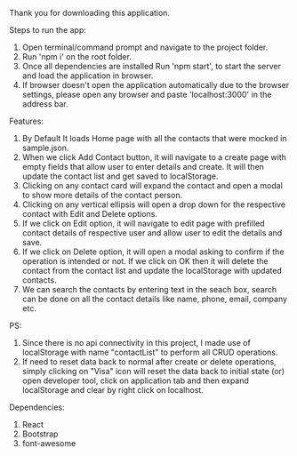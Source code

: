 Thank you for downloading this application.

Steps to run the app:
1. Open terminal/command prompt and navigate to the project folder.
2. Run 'npm i' on the root folder.
2. Once all dependencies are installed Run 'npm start', to start the server and load the application in browser. 
3. If browser doesn't open the application automatically due to the browser settings, please open any browser and paste 'localhost:3000' in the address bar.


Features:
1. By Default It loads Home page with all the contacts that were mocked in sample.json.
2. When we click Add Contact button, it will navigate to a create page with empty fields that allow user to enter details and create. It will then update the contact list and get saved to localStorage.
3. Clicking on any contact card will expand the contact and open a modal to show more details of the contact person.
4. Clicking on any vertical ellipsis will open a drop down for the respective contact with Edit and Delete options.
5. If we click on Edit option, it will navigate to edit page with prefilled contact details of respective user and allow user to edit the details and save.
6. If we click on Delete option, it will open a modal asking to confirm if the operation is intended or not. If we click on OK then it will delete the contact from the contact list and update the localStorage with updated contacts.
7. We can search the contacts by entering text in the seach box, search can be done on all the contact details like name, phone, email, company etc. 


PS: 
1. Since there is no api connectivity in this project, I made use of localStorage with name "contactList" to perform all CRUD operations.
2. If need to reset data back to normal after create or delete operations, simply clicking on "Visa" icon will reset the data back to initial state (or) open developer tool, click on application tab and then expand localStorage and clear by right click on localhost. 

Dependencies:
1. React
2. Bootstrap
3. font-awesome




